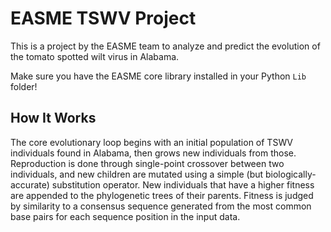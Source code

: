 # EASME TSWV Project

This is a project by the EASME team to analyze and predict the evolution of the tomato spotted wilt virus in Alabama.

Make sure you have the EASME core library installed in your Python `Lib` folder!

## How It Works

The core evolutionary loop begins with an initial population of TSWV individuals found in Alabama, then grows new individuals from those. Reproduction is done through single-point crossover between two individuals, and new children are mutated using a simple (but biologically-accurate) substitution operator. New individuals that have a higher fitness are appended to the phylogenetic trees of their parents. Fitness is judged by similarity to a consensus sequence generated from the most common base pairs for each sequence position in the input data.